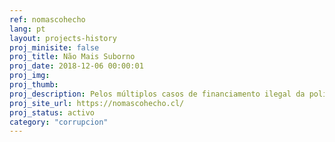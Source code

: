```yaml
---
ref: nomascohecho
lang: pt
layout: projects-history
proj_minisite: false
proj_title: Não Mais Suborno
proj_date: 2018-12-06 00:00:01
proj_img:
proj_thumb:
proj_description: Pelos múltiplos casos de financiamento ilegal da política revelados em 2015, na Fundação Cidadania Inteligente decidimos denunciar 12 parlamentares chilenos por corrupção. Veja aqui o detalhamento do nosso trabalho.
proj_site_url: https://nomascohecho.cl/
proj_status: activo
category: "corrupcion"
---
```

